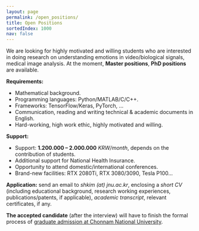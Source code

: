 ```yaml
---
layout: page
permalink: /open_positions/
title: Open Positions
sortedIndex: 1000
nav: false
---
```


We are looking for highly motivated and willing students who are interested in doing research on understanding emotions in video/biological signals, medical image analysis. At the moment, **Master positions**, **PhD positions** are available.

**Requirements:**
- Mathematical background.
- Programming languages: Python/MATLAB/C/C++.
- Frameworks: TensorFlow/Keras, PyTorch, ...
- Communication, reading and writing technical & academic documents in English.
- Hard-working, high work ethic, highly motivated and willing.

**Support:**

 - Support: **1.200.000 – 2.000.000** *KRW/month*, depends on the contribution of students.
 - Additional support for National Health Insurance.
 - Opportunity to attend domestic/international conferences.
 - Brand-new facilities: RTX 2080Ti, RTX 3080/3090, Tesla P100…


**Application:** send an email to *shkim (at) jnu.ac.kr*, enclosing a *short CV* (including educational background, research working experiences, publications/patents, if applicable), *academic transcript*, relevant certificates, if any.

**The accepted candidate** (after the interview) will have to finish the formal process of [graduate admission at Chonnam National University](https://international.jnu.ac.kr/Admission/Graduate).

<!-- **The accepted candidate** (after the interview) will have to finish the formal process of [admission at Chonnam National University](https://international.jnu.ac.kr/Admission/Graduateuser/indexSub.action?codyMenuSeq=19476&siteId=international&menuUIType=top). -->

<!--stackedit_data:
eyJoaXN0b3J5IjpbLTE5NTQ2NTc1MTUsLTM1NzUyNzk4NF19
-->
